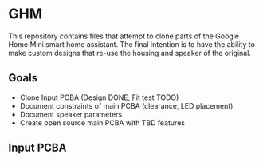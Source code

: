 # GHM

This repository contains files that attempt to clone parts of the Google
Home Mini smart home assistant. The final intention is to have the 
ability to make custom designs that re-use the housing and speaker of
the original.

## Goals

* Clone Input PCBA (Design DONE, Fit test TODO)
* Document constraints of main PCBA (clearance, LED placement)
* Document speaker parameters
* Create open source main PCBA with TBD features

## Input PCBA


